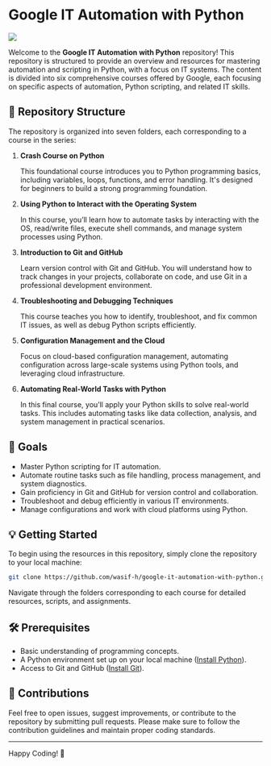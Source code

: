 # Google IT Automation with Python

![]("https://www.reliablesoft.net/wp-content/uploads/2022/02/crash-course-on-python-course.webp")

Welcome to the **Google IT Automation with Python** repository! This repository is structured to provide an overview and resources for mastering automation and scripting in Python, with a focus on IT systems. The content is divided into six comprehensive courses offered by Google, each focusing on specific aspects of automation, Python scripting, and related IT skills.

## 📁 Repository Structure

The repository is organized into seven folders, each corresponding to a course in the series:

1. **Crash Course on Python**  

   This foundational course introduces you to Python programming basics, including variables, loops, functions, and error handling. It's designed for beginners to build a strong programming foundation.

2. **Using Python to Interact with the Operating System** 

   In this course, you’ll learn how to automate tasks by interacting with the OS, read/write files, execute shell commands, and manage system processes using Python.

3. **Introduction to Git and GitHub**  

   Learn version control with Git and GitHub. You will understand how to track changes in your projects, collaborate on code, and use Git in a professional development environment.

4. **Troubleshooting and Debugging Techniques** 

   This course teaches you how to identify, troubleshoot, and fix common IT issues, as well as debug Python scripts efficiently.

5. **Configuration Management and the Cloud**  

   Focus on cloud-based configuration management, automating configuration across large-scale systems using Python tools, and leveraging cloud infrastructure.

6. **Automating Real-World Tasks with Python**  
   
   In this final course, you’ll apply your Python skills to solve real-world tasks. This includes automating tasks like data collection, analysis, and system management in practical scenarios.

## 🎯 Goals

- Master Python scripting for IT automation.
- Automate routine tasks such as file handling, process management, and system diagnostics.
- Gain proficiency in Git and GitHub for version control and collaboration.
- Troubleshoot and debug efficiently in various IT environments.
- Manage configurations and work with cloud platforms using Python.

## 💡 Getting Started

To begin using the resources in this repository, simply clone the repository to your local machine:

```bash
git clone https://github.com/wasif-h/google-it-automation-with-python.git
```

Navigate through the folders corresponding to each course for detailed resources, scripts, and assignments.

## 🛠 Prerequisites

- Basic understanding of programming concepts.
- A Python environment set up on your local machine ([Install Python](https://www.python.org/downloads/)).
- Access to Git and GitHub ([Install Git](https://git-scm.com/downloads)).

## 🤝 Contributions

Feel free to open issues, suggest improvements, or contribute to the repository by submitting pull requests. Please make sure to follow the contribution guidelines and maintain proper coding standards.



---

Happy Coding! 🚀
